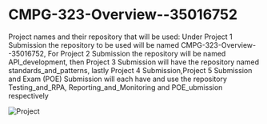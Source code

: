 # CMPG-323-Overview--35016752
Project names and their repository that will be used: 
Under Project 1 Submission the repository to be used will be named CMPG-323-Overview--35016752,
For Project 2 Submission the repository will be named API_development, 
then Project 3 Submission will have the repository named standards_and_patterns, 
lastly Project 4 Submission,Project 5 Submission and Exam (POE) Submission will each have and use 
the repository Testing_and_RPA, Reporting_and_Monitoring and POE_ubmission respectively


![Project](https://github.com/Bongani-4/CMPG-323-Overview--35016752/assets/140083292/ff36abef-8d34-42ee-940a-ee81a51a59cf)
